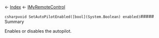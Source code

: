 ← [Index](Api-Index) ← [IMyRemoteControl](Sandbox.ModAPI.Ingame.IMyRemoteControl)

```csharpvoid SetAutoPilotEnabled([bool](System.Boolean) enabled)```##### Summary

Enables or disables the autopilot.

